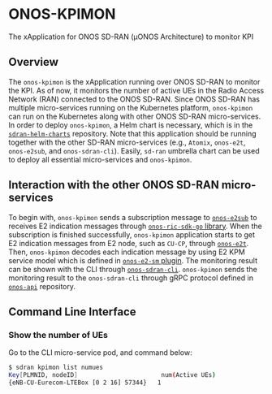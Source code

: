 # ONOS-KPIMON
The xApplication for ONOS SD-RAN (µONOS Architecture) to monitor KPI

## Overview
The `onos-kpimon` is the xApplication running over ONOS SD-RAN to monitor the KPI.
As of now, it monitors the number of active UEs in the Radio Access Network (RAN) connected to the ONOS SD-RAN.
Since ONOS SD-RAN has multiple micro-services running on the Kubernetes platform, `onos-kpimon` can run on the Kubernetes along with other ONOS SD-RAN micro-services.
In order to deploy `onos-kpimon`, a Helm chart is necessary, which is in the [`sdran-helm-charts`](https://github.com/onosproject/sdran-helm-charts) repository.
Note that this application should be running together with the other SD-RAN micro-services (e.g., `Atomix`, `onos-e2t`, `onos-e2sub`, and `onos-sdran-cli`).
Easily, `sd-ran` umbrella chart can be used to deploy all essential micro-services and `onos-kpimon`. 

## Interaction with the other ONOS SD-RAN micro-services
To begin with, `onos-kpimon` sends a subscription message to [`onos-e2sub`](https://github.com/onosproject/onos-e2sub) to receives E2 indication messages through [`onos-ric-sdk-go` library](https://github.com/onosproject/onos-ric-sdk-go).
When the subscription is finished successfully, `onos-kpimon` application starts to get E2 indication messages from E2 node, such as `CU-CP`, through [`onos-e2t`](https://github.com/onosproject/onos-e2t).
Then, `onos-kpimon` decodes each indication message by using E2 KPM service model which is defined in [`onos-e2-sm` plugin](https://github.com/onosproject/onos-e2-sm).
The monitoring result can be shown with the CLI through [`onos-sdran-cli`](https://github.com/onosproject/onos-cli).
`onos-kpimon` sends the monitoring result to the `onos-sdran-cli` through gRPC protocol defined in [`onos-api`](https://github.com/onosproject/onos/api) repository.

## Command Line Interface
### Show the number of UEs
Go to the CLI micro-service pod, and command below:
```bash
$ sdran kpimon list numues
Key[PLMNID, nodeID]                       num(Active UEs)
{eNB-CU-Eurecom-LTEBox [0 2 16] 57344}   1
```